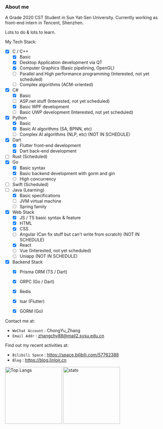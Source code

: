 ### About me

A Grade 2020 CST Student in Sun Yat-Sen University.
Currently working as front-end intern in Tencent, Shenzhen.

Lots to do & lots to learn.

My Tech Stack:
- [x] C / C++
  - [x] Basic
  - [x] Desktop Application development via QT
  - [x] Computer Graphics (Basic pipelining, OpenGL)
  - [ ] Parallel and High performance programming (Interested, not yet scheduled)
  - [ ] Complex algorithms (ACM-oriented)
- [x] C#
  - [x] Basic
  - [ ] ASP.net stuff (Interested, not yet scheduled)
  - [x] Basic WPF development
  - [ ] Basic UWP development (Interested, not yet scheduled)
- [x] Python
  - [x] Basic
  - [x] Basic AI algorithms (SA, BPNN, etc)
  - [ ] Complex AI algorithms (NLP, etc) (NOT IN SCHEDULE)
- [x] Dart
  - [x] Flutter front-end development
  - [x] Dart back-end development
- [ ] Rust (Scheduled)
- [x] Go
  - [x] Basic syntax
  - [x] Basic backend development with gorm and gin
  - [ ] High concurrency
- [ ] Swift (Scheduled)
- [ ] Java (Learning)
  - [x] Basic specifications
  - [ ] JVM virtual machine
  - [ ] Spring family
- [x] Web Stack
  - [x] JS / TS basic syntax & feature
  - [x] HTML
  - [x] CSS
  - [ ] Angular (Can fix stuff but can't write from scratch) (NOT IN SCHEDULE)
  - [x] React
  - [ ] Vue (Interested, not yet scheduled)
  - [ ] Uniapp (NOT IN SCHEDULE)
- [x] Backend Stack
  - [x] Prisma ORM (TS / Dart)
  - [x] GRPC (Go / Dart)
  - [x] Redis
  - [x] Isar (Flutter)
  - [x] GORM (Go)


Contact me at:
- `WeChat Account` : ChongYu_Zhang
- `Email Addr` : zhangchy88@mail2.sysu.edu.cn

Find out my recent activities at:
- `Bilibili Space` : https://space.bilibili.com/57762388
- `Blog` : https://blog.linloir.cn

<img src="https://github-readme-stats.vercel.app/api/top-langs/?username=linloir&layout=compact&langs_count=8&role=OWNER,COLLABORATOR" alt="Top Langs" height="185px"/> <img src="https://github-readme-stats.vercel.app/api?username=linloir&count_private=true&show_icons=true&include_all_commits=true&role=OWNER,ORGANIZATION_MEMBER,COLLABORATOR" alt="stats" height="185px">

<!--
**Linloir/Linloir** is a ✨ _special_ ✨ repository because its `README.md` (this file) appears on your GitHub profile.

Here are some ideas to get you started:

- 🔭 I’m currently working on ...
- 🌱 I’m currently learning ...
- 👯 I’m looking to collaborate on ...
- 🤔 I’m looking for help with ...
- 💬 Ask me about ...
- 📫 How to reach me: ...
- 😄 Pronouns: ...
- ⚡ Fun fact: ...
-->
